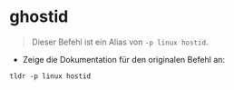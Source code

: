 # ghostid

> Dieser Befehl ist ein Alias von `-p linux hostid`.

- Zeige die Dokumentation für den originalen Befehl an:

`tldr -p linux hostid`
